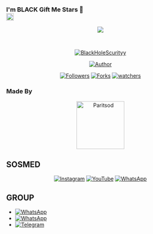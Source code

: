### I'm BLACK Gift Me Stars 🌟 <br><img src="https://github.com/TheDudeThatCode/TheDudeThatCode/blob/master/Assets/Hi.gif" width="20px">
<p align="center">
<a href="https://github.com/BlackHoleScurityy"><img src="https://raw.githubusercontent.com/BlackHolScurityy/BlackHoleScurityy/main/banner.jpg"></a>
</p>
<br>


<p align="center">
<a href="#"><img title="BlackHoleScurityy" src="https://img.shields.io/badge/-LordBotTermux-green?colorA=%23ff0000&colorB=%23017e40&style=for-the-badge"></a>
</p>
<p align="center">
<a href="https://github.com/BlackHoleScurityy"><img title="Author" src="https://img.shields.io/badge/AUTHOR-BLACK-orange?style=for-the-badge&logo=github"></a>
</p>
<p align="center">
<a href="https://github.com/BlackHoleScurityy/followers"><img title="Followers" src="https://img.shields.io/github/followers/BlackHoleScurityy?style=flat-square"></a>
<a href="https://github.com/BlackHoleScurityy/network/members"><img title="Forks" src="https://img.shields.io/github/forks/BlackHoleScurityy/LordBotTermux?style=flat-square"></a>
<a href="https://github.com/BlackHoleScurityy/watchers"><img title="watchers" src="https://img.shields.io/github/watchers/BlackHoleScurityy/?style=flat-square"></a>

</p>

### Made By

<p align="center">
    <a href="https://github.com/SangLord"><img title="Paritsod" src="https://avatars.githubusercontent.com/u/75057738?s=460&u=c7d37d13fdb8977a4474bf743a87a7f39c00dc4b&v=4" width="128"></a>
   
## SOSMED

<p align="center">
 <a href="https://instagram.com/"><img alt="Instagram" src="https://img.shields.io/badge/Instagram-AB34B6?style=for-the-badge&logo=instagram&logoColor=white"/></a>
 <a href="https://youtube.com/c/MikazuMZ"><img alt="YouTube" src="https://img.shields.io/badge/YouTube-FE0000?style=for-the-badge&logo=youtube&logoColor=white"/></a>
 <a href="https://wa.me/6283144780782"><img alt="WhatsApp" src="https://img.shields.io/badge/WhatsApp-25D366?style=for-the-badge&logo=whatsapp&logoColor=white"/></a>
</p>


## GROUP

* <a href="https://chat.whatsapp.com/"><img alt="WhatsApp" src="https://img.shields.io/badge/WhatsApp%20Group%201-25D366?style=for-the-badge&logo=whatsapp&logoColor=white"/></a>
* <a href="https://chat.whatsapp.com/"><img alt="WhatsApp" src="https://img.shields.io/badge/WhatsApp%20Group%202-25D366?style=for-the-badge&logo=whatsapp&logoColor=white"/></a>
* <a href="https://t.me/joinchat/"><img alt="Telegram" src="https://img.shields.io/badge/Telegram%20Group-30ACE0?style=for-the-badge&logo=telegram&logoColor=white"/></a>


